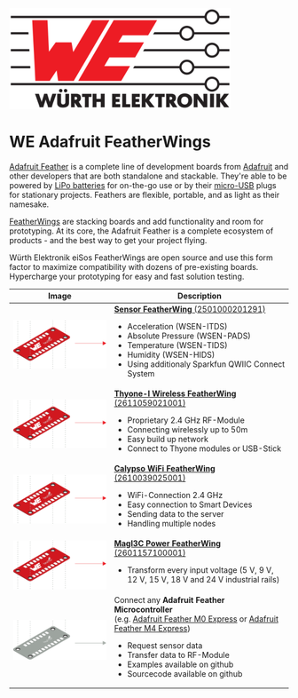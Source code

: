![WE Logo](assets/WE_Logo_small_t.png)

# WE Adafruit FeatherWings

[Adafruit Feather](https://www.adafruit.com/feather) is a complete line of development boards from [Adafruit](https://www.adafruit.com/) and other developers that are both standalone and stackable. They're able to be powered by [LiPo batteries](https://en.wikipedia.org/wiki/Lithium_polymer_battery) for on-the-go use or by their [micro-USB](https://www.we-online.de/katalog/de/em/connectors/input_output_connectors/wr-com) plugs for stationary projects. Feathers are flexible, portable, and as light as their namesake.

[FeatherWings](https://learn.adafruit.com/adafruit-feather/featherwings) are stacking boards and add functionality and room for prototyping. At its core, the Adafruit Feather is a complete ecosystem of products - and the best way to get your project flying.

Würth Elektronik eiSos FeatherWings are open source and use this form factor to maximize compatibility with dozens of pre-existing boards.
Hypercharge your prototyping for easy and fast solution testing.

| Image    | Description |
| -------- | ----------- |
|![WE FeatherWings](assets/Stacked-FeatherWings-single-board.png) | [**Sensor FeatherWing** (2501000201291)](SensorFeatherWing) <ul> <li>Acceleration (WSEN-ITDS)<li>Absolute Pressure (WSEN-PADS)<li>Temperature (WSEN-TIDS)<li>Humidity (WSEN-HIDS)<li>Using additionaly Sparkfun QWIIC Connect System </ul> |
|![WE FeatherWings](assets/Stacked-FeatherWings-single-board.png) | [**Thyone-I Wireless FeatherWing** (2611059021001)](ThyoneFeatherWing)<ul><li>Proprietary 2.4 GHz RF-Module<li>Connecting wirelessly up to 50m<li>Easy build up network<li>Connect to Thyone modules or USB-Stick</ul> |
|![WE FeatherWings](assets/Stacked-FeatherWings-single-board.png) | [**Calypso WiFi FeatherWing** (2610039025001)](CalypsoFeatherWing)<ul><li>WiFi-Connection 2.4 GHz<li>Easy connection to Smart Devices<li>Sending data to the server<li>Handling multiple nodes </ul> |
|![WE FeatherWings](assets/Stacked-FeatherWings-single-board.png) | [**MagI3C Power FeatherWing** (2601157100001)](https://github.com/WE-eiSmart/FeatherWings-Hardware/tree/main/MagI3CPowerFeatherWing)<ul><li>Transform every input voltage (5 V, 9 V, 12 V, 15 V, 18 V and 24 V industrial rails)</ul> |
|![Adafruit Feather](assets/Stacked-FeatherWings-single-board-Mx.png) | Connect any **Adafruit Feather Microcontroller** <br>(e.g. [Adafruit Feather M0 Express](https://www.adafruit.com/product/3403) or [Adafruit Feather M4 Express](https://www.adafruit.com/product/3857))<ul><li>Request sensor data<li>Transfer data to RF-Module<li>Examples available on github<li>Sourcecode available on github</ul> |